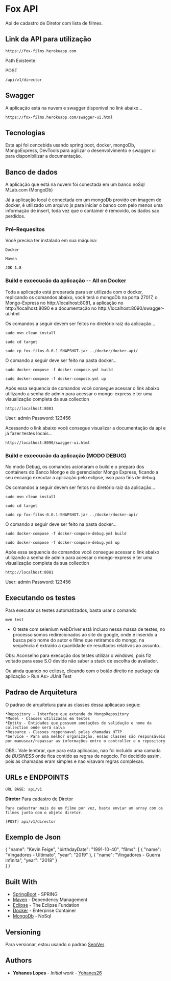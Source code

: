 # Fox API

Api de cadastro de Diretor com lista de filmes.

## Link da API para utilização

```
https://fox-films.herokuapp.com
```

Path Existente:

POST

```
/api/v1/director
```

## Swagger

A aplicação está na nuvem e swagger disponível no link abaixo... 


```
https://fox-films.herokuapp.com/swagger-ui.html
```

## Tecnologias

Esta api foi cencebida usando spring boot, docker, mongoDb, MongoExpress, DevTools para agilizar o desenvolvimento e swagger ui para disponibilizar a documentação.

## Banco de dados

A aplicação que está na nuvem foi conectada em um banco noSql MLab.com (MongoDb)
 
Já a aplicação local é conectada em um mongoDb provido em imagem de docker, é utilizado um arquivo js para iniciar o banco com pelo menos uma informação de insert, toda vez que o container é removido, os dados sao perdidos.


### Pré-Requesitos

Você precisa ter instalado em sua máquina:

```
Docker
```

```
Maven
```

```
JDK 1.8
```

### Build e excecucão da aplicação -- All on Docker

Toda a aplicação está preparada para ser utilizada com o docker, replicando os comandos abaixo, você terá o mongoDb na porta 27017, o Mongo-Express no http://localhost:8081, a aplicação no http://localhost:8090 e a documentação no http://localhost:8090/swagger-ui.html

Os comandos a seguir devem ser feitos no diretório raiz da aplicação...

```
sudo mvn clean install
```

```
sudo cd target
```

```
sudo cp fox-films-0.0.1-SNAPSHOT.jar ../docker/docker-api/
```

O comando a seguir deve ser feito na pasta docker...

```
sudo docker-compose -f docker-compose.yml build
```

```
sudo docker-compose -f docker-compose.yml up
```

Após essa sequencia de comandos você consegue acessar o link abaixo utilizando a senha de admin para acessar o mongo-express e ter uma visualização completa da sua collection

```
http://localhost:8081
```

User: admin
Password: 123456

Acessando o link abaixo você consegue visualizar a documentação da api e já fazer testes locais...

```
http://localhost:8090/swagger-ui.html
```

### Build e excecucão da aplicação (MODO DEBUG)

No modo Debug, os comandos acionaram o build e o preparo dos containers do Banco Mongo e do gerenciador Mongo Express, ficando a seu encargo executar a aplicação pelo eclipse, isso para fins de debug.

Os comandos a seguir devem ser feitos no diretório raiz da aplicação...

```
sudo mvn clean install
```

```
sudo cd target
```

```
sudo cp fox-films-0.0.1-SNAPSHOT.jar ../docker/docker-api/
```

O comando a seguir deve ser feito na pasta docker...

```
sudo docker-compose -f docker-compose-debug.yml build
```

```
sudo docker-compose -f docker-compose-debug.yml up
```

Após essa sequencia de comandos você consegue acessar o link abaixo utilizando a senha de admin para acessar o mongo-express e ter uma visualização completa da sua collection

```
http://localhost:8081
```

User: admin
Password: 123456

## Executando os testes

Para executar os testes automatizados, basta usar o comando

```
mvn test
```

* O teste com selenium webDriver está incluso nessa massa de testes, no processo somos redirecionados ao site do google, onde é inserido a busca pelo nome do autor e filme que retiramos do mongo, na sequência é extraido a quantidade de resultados relativos ao assunto... 

Obs: Aconselho para execução dos testes utilizar o windows, pois fiz voltado para esse S.O devido não saber a stack de escolha do avaliador.

Ou ainda quando no eclipse, clicando com o botão direito no package da aplicação > Run As> JUnit Test

## Padrao de Arquitetura 
 O padrao de arquitetura para as classes dessa aplicacao segue:
 
 	*Repository - Interface que extende do MongoRepository
 	*Model - Classes utilizadas em testes
    *Entity - Entidades que possuem anotações de validação e nome da collection onde será salva
 	*Resource - Classes responsavel pelas chamadas HTTP
    *Service - Para uma melhor organização, essas classes são responsáveis por manusear/repassar as informações entre o controller e o repository
 	
 OBS:. Vale lembrar, que para esta aplicacao, nao foi incluido uma camada de *BUSINESS* onde fica contido as regras de negocio. Foi decidido assim, pois as chamadas eram simples e nao visavam regras complexas.
 
 
## URLs e ENDPOINTS
 
 	URL BASE: api/v1
 	
**Diretor** 
Para cadastro de Diretor

    Para cadastrar mais de um filme por vez, basta enviar um array com os filmes junto com o objeto diretor.

	[POST] api/v1/director

## Exemplo de Json

{
	"name": "Kevin Feige",
	"birthdayDate": "1991-10-40",
	"films": [
		{
			"name": "Vingadores - Ultimato",
			"year": "2019"
		},
        {
			"name": "Vingadores - Guerra infinita",
			"year": "2018"
		}	
	]
}

## Built With

* [SpringBoot](https://spring.io/projects/spring-boot) - SPRING
* [Maven](https://maven.apache.org/) - Dependency Management
* [Eclipse](https://eclispsefundation.org) - The Eclipse Fundation
* [Docker](https://www.docker.com/) - Enterprise Container
* [MongoDb](https://www.mongodb.com/) - NoSql


## Versioning

Para versionar, estou usando o padrao [SemVer](http://semver.org/)

## Authors

* **Yohanes Lopes** - *Initial work* - [Yohanes26](https://github.com/Yohanes26)
